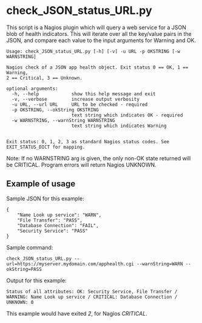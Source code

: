 # check_JSON_status_URL.py

This script is a Nagios plugin which will query a web service for a JSON blob
of health indicators. This will iterate over all the key/value pairs in the JSON,
and compare each value to the input arguments for Warning and OK.



```
Usage: check_JSON_status_URL.py [-h] [-v] -u URL -p OKSTRING [-w WARNSTRING]

Nagios check of a JSON app health object. Exit status 0 == OK, 1 == Warning,
2 == Critical, 3 == Unknown.

optional arguments:
  -h, --help            show this help message and exit
  -v, --verbose         increase output verbosity
  -u URL, --url URL     URL to be checked - required
  -p OKSTRING, --okString OKSTRING
                        text string which indicates OK - required
  -w WARNSTRING, --warnString WARNSTRING
                        text string which indicates Warning


Exit status: 0, 1, 2, 3 as standard Nagios status codes. See EXIT_STATUS_DICT for mapping.
```

Note: If no WARNSTRING arg is given, the only non-OK state returned will be CRITICAL.
Program errors will return Nagios UNKNOWN.


## Example of usage


Sample JSON for this example:
```
{
    "Name Look up service": "WARN",
    "File Transfer": "PASS",
    "Database Connection": "FAIL",
    "Security Service": "PASS"
}
```

Sample command:
```
check_JSON_status_URL.py --url=https://myserver.mydomain.com/apphealth.cgi --warnString=WARN --okString=PASS
```


Output for this example:
```
Status of all attributes: OK: Security Service, File Transfer / WARNING: Name Look up service / CRITICAL: Database Connection / UNKNOWN: 0
```


This example would have exited *2*, for Nagios *CRITICAL*.

